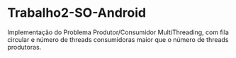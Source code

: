 Trabalho2-SO-Android
====================

Implementação do Problema Produtor/Consumidor MultiThreading, com fila circular e número de threads consumidoras maior que o número de threads produtoras.
